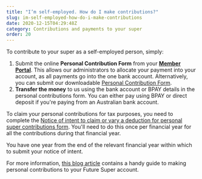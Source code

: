 ```yaml
---
title: "I’m self-employed. How do I make contributions?"
slug: im-self-employed-how-do-i-make-contributions
date: 2020-12-15T04:29:48Z
category: Contributions and payments to your super
order: 20
---
```


To contribute to your super as a self-employed person, simply:

1.  Submit the online **Personal Contribution Form** from your **[Member Portal](https://portal.myfuturesuper.com.au/member/login_1)**. This allows our administrators to allocate your payment into your account, as all payments go into the one bank account. Alternatively, you can submit our downloadable [Personal Contribution Form](https://www.futuresuper.com.au/personalcontributionsform).
2.  **Transfer the money** to us using the bank account or BPAY details in the personal contributions form. You can either pay using BPAY or direct deposit if you're paying from an Australian bank account. 

To claim your personal contributions for tax purposes, you need to complete the [Notice of intent to claim or vary a deduction for personal super contributions form](https://www.ato.gov.au/Forms/Notice-of-intent-to-claim-or-vary-a-deduction-for-personal-super-contributions/). You'll need to do this once per financial year for all the contributions during that financial year.

You have one year from the end of the relevant financial year within which to submit your notice of intent.

For more information, [this blog article](https://www.futuresuper.com.au/blog/faqs-personal-contributions) contains a handy guide to making personal contributions to your Future Super account.

